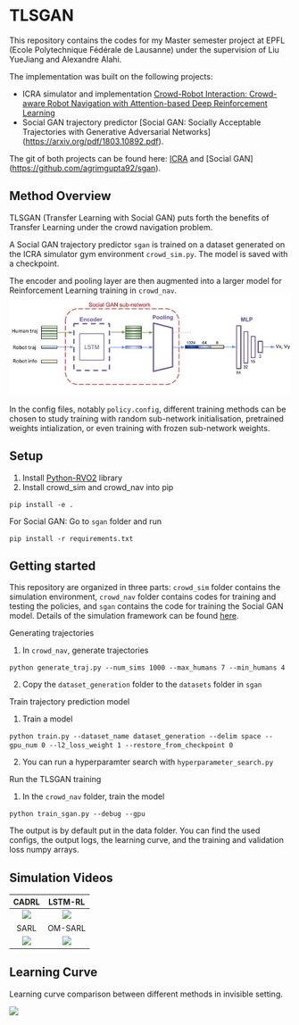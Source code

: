 # TLSGAN
This repository contains the codes for my Master semester project at EPFL (Ecole Polytechnique Fédérale de Lausanne) under the supervision of Liu YueJiang and Alexandre Alahi. 

The implementation was built on the following projects:

- ICRA simulator and implementation
[Crowd-Robot Interaction: Crowd-aware Robot Navigation with Attention-based Deep Reinforcement Learning](https://arxiv.org/abs/1809.08835)
- Social GAN trajectory predictor [Social GAN: Socially Acceptable Trajectories with Generative Adversarial Networks] (https://arxiv.org/pdf/1803.10892.pdf). 

The git of both projects can be found here: [ICRA](https://github.com/vita-epfl/CrowdNav) and [Social GAN] (https://github.com/agrimgupta92/sgan).

## Method Overview
TLSGAN (Transfer Learning with Social GAN) puts forth the benefits of Transfer Learning under the crowd navigation problem.

A Social GAN trajectory predictor `sgan` is trained on a dataset generated on the ICRA simulator gym environment `crowd_sim.py`. The model is saved with a checkpoint.

The encoder and pooling layer are then augmented into a larger model for Reinforcement Learning training in `crowd_nav`.
<img src="images/model.jpg" width="600" />

In the config files, notably `policy.config`, different training methods can be chosen to study training with random sub-network initialisation, pretrained weights intialization, or even training with frozen sub-network weights.


## Setup
1. Install [Python-RVO2](https://github.com/sybrenstuvel/Python-RVO2) library
2. Install crowd_sim and crowd_nav into pip
```
pip install -e .
```

For Social GAN:
Go to `sgan` folder and run
```
pip install -r requirements.txt
```


## Getting started
This repository are organized in three parts: `crowd_sim` folder contains the simulation environment, 
`crowd_nav` folder contains codes for training and testing the policies, and `sgan` contains the code for training the Social GAN model. Details of the simulation framework can be found
[here](crowd_sim/README.md). 

Generating trajectories

1. In `crowd_nav`, generate trajectories
```
python generate_traj.py --num_sims 1000 --max_humans 7 --min_humans 4
```
2. Copy the `dataset_generation` folder to the `datasets` folder in `sgan`

Train trajectory prediction model

1. Train a model
```
python train.py --dataset_name dataset_generation --delim space --gpu_num 0 --l2_loss_weight 1 --restore_from_checkpoint 0
```
2. You can run a hyperparamter search with `hyperparameter_search.py`

Run the TLSGAN training

1. In the `crowd_nav` folder, train the model
```
python train_sgan.py --debug --gpu
```
The output is by default put in the data folder. You can find the used configs, the output logs, the learning curve, and the training and validation loss numpy arrays.


## Simulation Videos
CADRL             | LSTM-RL
:-------------------------:|:-------------------------:
<img src="https://i.imgur.com/vrWsxPM.gif" width="400" />|<img src="https://i.imgur.com/6gjT0nG.gif" width="400" />
SARL             |  OM-SARL
<img src="https://i.imgur.com/rUtAGVP.gif" width="400" />|<img src="https://i.imgur.com/UXhcvZL.gif" width="400" />


## Learning Curve
Learning curve comparison between different methods in invisible setting.

<img src="https://i.imgur.com/l5UC3qa.png" width="600" />
